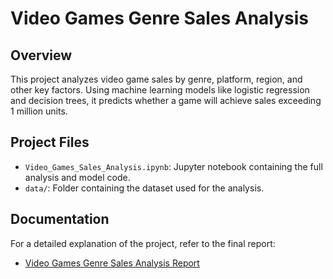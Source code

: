 # Video Games Genre Sales Analysis

## Overview
This project analyzes video game sales by genre, platform, region, and other key factors. Using machine learning models like logistic regression and decision trees, it predicts whether a game will achieve sales exceeding 1 million units.

## Project Files
- `Video_Games_Sales_Analysis.ipynb`: Jupyter notebook containing the full analysis and model code.
- `data/`: Folder containing the dataset used for the analysis.

## Documentation
For a detailed explanation of the project, refer to the final report:
- [Video Games Genre Sales Analysis Report](./Video_Games_Genre_Sales_Analysis_Report.docx)
